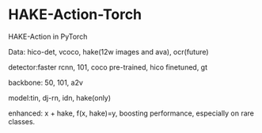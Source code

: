 # HAKE-Action-Torch
HAKE-Action in PyTorch

Data: hico-det, vcoco, hake(12w images and ava), ocr(future)

detector:faster rcnn, 101, coco pre-trained, hico finetuned, gt

backbone: 50, 101, a2v

model:tin, dj-rn, idn, hake(only)

enhanced: x + hake, f(x, hake)=y, boosting performance, especially on rare classes.
